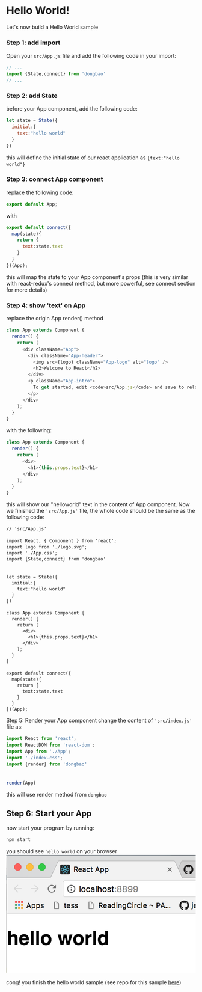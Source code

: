# Hello World!

Let's now build a Hello World sample

### Step 1: add import
Open your ```src/App.js``` file and add the following code in your import:

```javascript
// ...
import {State,connect} from 'dongbao'
// ...
```


### Step 2: add State
before your App component, add the following code:
```javascript
let state = State({
  initial:{
    text:"hello world"
  }
})

```
this will define the initial state of our react application as ```{text:"hello world"}```

### Step 3: connect App component
replace the following code: 
```javascript
export default App;
```
with
```javascript
export default connect({
  map(state){
    return {
      text:state.text
    }
  }
})(App);
```
this will map the state to your App component's props (this is very 
similar with react-redux's connect method, but more powerful,
see connect section for more details)


### Step 4: show 'text' on App
replace the origin App render() method
```javascript
class App extends Component {
  render() {
    return (
      <div className="App">
        <div className="App-header">
          <img src={logo} className="App-logo" alt="logo" />
          <h2>Welcome to React</h2>
        </div>
        <p className="App-intro">
          To get started, edit <code>src/App.js</code> and save to reload.
        </p>
      </div>
    );
  }
}
```

with the following:
```javascript
class App extends Component {
  render() {
    return (
      <div>
        <h1>{this.props.text}</h1>
      </div>
    );
  }
}
```

this will show our "helloworld" text in the content of App component.
Now we finished the ```'src/App.js'``` file, the whole code should be the same as the following code:
```
// 'src/App.js'

import React, { Component } from 'react';
import logo from './logo.svg';
import './App.css';
import {State,connect} from 'dongbao'


let state = State({
  initial:{
    text:"hello world"
  }
})

class App extends Component {
  render() {
    return (
      <div>
        <h1>{this.props.text}</h1>
      </div>
    );
  }
}

export default connect({
  map(state){
    return {
      text:state.text
    }
  }
})(App);

```

Step 5: Render your App component
change the content of ```'src/index.js'``` file as:
```javascript
import React from 'react';
import ReactDOM from 'react-dom';
import App from './App';
import './index.css';
import {render} from 'dongbao'


render(App)
```
this will use render method from ```dongbao``` 

## Step 6: Start your App

now start your program by running:
```bash
npm start
```

you should see ```hello world``` on your browser
![](../../img/introduction/hello-world/hello-world.png)


cong! you finish the hello world sample (see repo for this sample [here](https://github.com/qweasd1/dongbao/tree/master/samples/hello-world))
